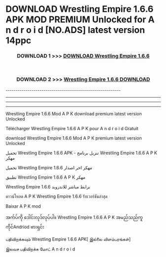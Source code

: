 # DOWNLOAD Wrestling Empire 1.6.6  APK MOD PREMIUM Unlocked for A n d r o i d [NO.ADS] latest version 14ppc 



<div align="center">

<h3>DOWNLOAD 1 >>> <a href="https://getmod2.web.app/?judul=Wrestling Empire 1.6.6 ">DOWNLOAD Wrestling Empire 1.6.6 </a></h3><br>

<h3>DOWNLOAD 2 >>> <a href="https://getmod2.web.app/?judul=Wrestling Empire 1.6.6 ">Wrestling Empire 1.6.6  DOWNLOAD </a></h3>

</div>
----------------------------------------------------------

----------------------------------------------------------

----------------------------------------------------------

----------------------------------------------------------

Wrestling Empire 1.6.6  Mod A P K download premium latest version Unlocked

Télécharger Wrestling Empire 1.6.6  A P K pour A n d r o i d Gratuit

download Wrestling Empire 1.6.6  Mod A P K premium latest version Unlocked

تحميل Wrestling Empire 1.6.6  APK - تنزيل برنامج Wrestling Empire 1.6.6  A P K مهكر

تحميل Wrestling Empire 1.6.6  مهكر اخر اصدار

تطبيق Wrestling Empire 1.6.6  A P K مهكر

Wrestling Empire 1.6.6  برابط مباشر للاندرويد

ดาวน์โหลด A P K Wrestling Empire 1.6.6  รับเวอร์ชันล่าสุด

Baixar A P K mod

အက်ပ်ကို ဒေါင်းလုဒ်လုပ်ပါ။ Wrestling Empire 1.6.6  A P K အမည်သည်ကူကိုင်Andriod ဗားရှင်း

பதிவிறக்கவும் Wrestling Empire 1.6.6  APK[ இல்லை விளம்பரங்கள்] 
 
இலவச பதிவிறக்க மோட் A n d r o i d



